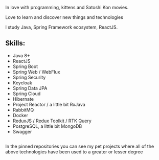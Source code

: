 In love with programming, kittens and Satoshi Kon movies. 

Love to learn and discover new things and technologies

I study Java, Spring Framework ecosystem, ReactJS.

## Skills:
- Java 8+
- ReactJS
- Spring Boot
- Spring Web / WebFlux
- Spring Security
- Keycloak
- Spring Data JPA
- Spring Cloud
- Hibernate
- Project Reactor / a little bit RxJava
- RabbitMQ
- Docker
- ReduxJS / Redux Toolkit / RTK Query
- PostgreSQL, a little bit MongoDB
- Swagger
##

In the pinned repositories you can see my pet projects where all of the above technologies have been used to a greater or lesser degree
